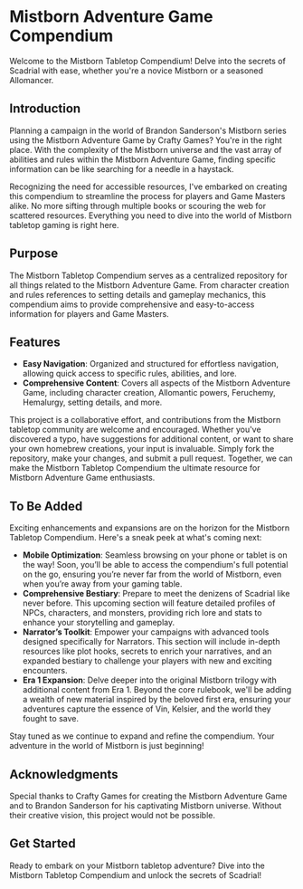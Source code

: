 # Mistborn Adventure Game Compendium
Welcome to the Mistborn Tabletop Compendium! Delve into the secrets of Scadrial with ease, whether you're a novice Mistborn or a seasoned Allomancer.

## Introduction
Planning a campaign in the world of Brandon Sanderson's Mistborn series using the Mistborn Adventure Game by Crafty Games? You're in the right place. With the complexity of the Mistborn universe and the vast array of abilities and rules within the Mistborn Adventure Game, finding specific information can be like searching for a needle in a haystack.

Recognizing the need for accessible resources, I've embarked on creating this compendium to streamline the process for players and Game Masters alike. No more sifting through multiple books or scouring the web for scattered resources. Everything you need to dive into the world of Mistborn tabletop gaming is right here.

## Purpose
The Mistborn Tabletop Compendium serves as a centralized repository for all things related to the Mistborn Adventure Game. From character creation and rules references to setting details and gameplay mechanics, this compendium aims to provide comprehensive and easy-to-access information for players and Game Masters.

## Features
- **Easy Navigation**: Organized and structured for effortless navigation, allowing quick access to specific rules, abilities, and lore.
- **Comprehensive Content**: Covers all aspects of the Mistborn Adventure Game, including character creation, Allomantic powers, Feruchemy, Hemalurgy, setting details, and more.
 
This project is a collaborative effort, and contributions from the Mistborn tabletop community are welcome and encouraged. Whether you've discovered a typo, have suggestions for additional content, or want to share your own homebrew creations, your input is invaluable. Simply fork the repository, make your changes, and submit a pull request. Together, we can make the Mistborn Tabletop Compendium the ultimate resource for Mistborn Adventure Game enthusiasts.

## To Be Added
Exciting enhancements and expansions are on the horizon for the Mistborn Tabletop Compendium. Here's a sneak peek at what's coming next:

- **Mobile Optimization**: Seamless browsing on your phone or tablet is on the way! Soon, you’ll be able to access the compendium's full potential on the go, ensuring you’re never far from the world of Mistborn, even when you’re away from your gaming table.
- **Comprehensive Bestiary**: Prepare to meet the denizens of Scadrial like never before. This upcoming section will feature detailed profiles of NPCs, characters, and monsters, providing rich lore and stats to enhance your storytelling and gameplay.
- **Narrator’s Toolkit**: Empower your campaigns with advanced tools designed specifically for Narrators. This section will include in-depth resources like plot hooks, secrets to enrich your narratives, and an expanded bestiary to challenge your players with new and exciting encounters.
- **Era 1 Expansion**: Delve deeper into the original Mistborn trilogy with additional content from Era 1. Beyond the core rulebook, we'll be adding a wealth of new material inspired by the beloved first era, ensuring your adventures capture the essence of Vin, Kelsier, and the world they fought to save.

Stay tuned as we continue to expand and refine the compendium. Your adventure in the world of Mistborn is just beginning!

## Acknowledgments
Special thanks to Crafty Games for creating the Mistborn Adventure Game and to Brandon Sanderson for his captivating Mistborn universe. Without their creative vision, this project would not be possible.

## Get Started
Ready to embark on your Mistborn tabletop adventure? Dive into the Mistborn Tabletop Compendium and unlock the secrets of Scadrial!
